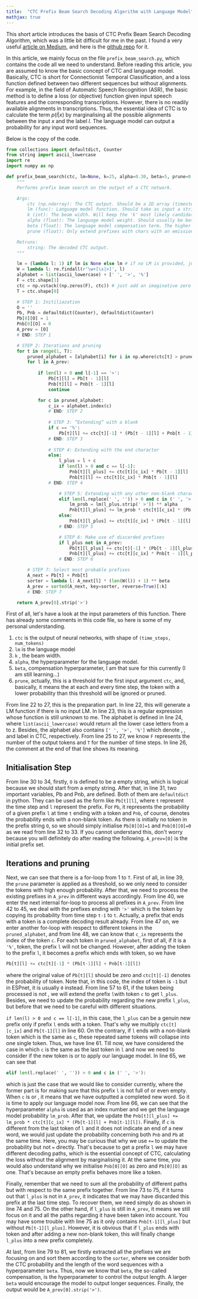 ```yaml
---
title:  "CTC Prefix Beam Search Decoding Algorithm with Language Model"
mathjax: true
---
```


This short article introduces the basis of CTC Prefix Beam Search Decoding Algorithm, which was a little bit difficult for me in the past. 
I found a very useful [article on Medium](https://medium.com/corti-ai/ctc-networks-and-language-models-prefix-beam-search-explained-c11d1ee23306), 
and here is the [github repo](https://github.com/corticph/prefix-beam-search) for it. 

In this article, we mainly focus on the file `prefix_beam_search.py`, 
which contains the code all we need to understand. 
Before reading this article, you are assumed to know the basic concept of CTC and language model. 
Basically, CTC is short for Connectionist Temporal Classification, 
and a loss function defined between two different sequences but without alignments. 
For example, in the field of Automatic Speech Recognition (ASR), 
the basic method is to define a loss (or objective) function given input speech features and the corresponding transcriptions. 
However, there is no readily available alignments in transcriptions. 
Thus, the essential idea of CTC is to calculate the term $p(l|x)$ by marginalising all the possible alignments between the input $x$ and the label $l$. 
The language model can output a probability for any input word sequences. 

Below is the copy of the code.

```python
from collections import defaultdict, Counter
from string import ascii_lowercase
import re
import numpy as np

def prefix_beam_search(ctc, lm=None, k=25, alpha=0.30, beta=5, prune=0.001):
	"""
	Performs prefix beam search on the output of a CTC network.

	Args:
		ctc (np.ndarray): The CTC output. Should be a 2D array (timesteps x alphabet_size)
		lm (func): Language model function. Should take as input a string and output a probability.
		k (int): The beam width. Will keep the 'k' most likely candidates at each timestep.
		alpha (float): The language model weight. Should usually be between 0 and 1.
		beta (float): The language model compensation term. The higher the 'alpha', the higher the 'beta'.
		prune (float): Only extend prefixes with chars with an emission probability higher than 'prune'.

	Retruns:
		string: The decoded CTC output.
	"""

	lm = (lambda l: 1) if lm is None else lm # if no LM is provided, just set to function returning 1
	W = lambda l: re.findall(r'\w+[\s|>]', l)
	alphabet = list(ascii_lowercase) + [' ', '>', '%']
	F = ctc.shape[1]
	ctc = np.vstack((np.zeros(F), ctc)) # just add an imaginative zero'th step (will make indexing more intuitive)
	T = ctc.shape[0]

	# STEP 1: Initiliazation
	O = ''
	Pb, Pnb = defaultdict(Counter), defaultdict(Counter)
	Pb[0][O] = 1
	Pnb[0][O] = 0
	A_prev = [O]
	# END: STEP 1

	# STEP 2: Iterations and pruning
	for t in range(1, T):
		pruned_alphabet = [alphabet[i] for i in np.where(ctc[t] > prune)[0]]
		for l in A_prev:
			
			if len(l) > 0 and l[-1] == '>':
				Pb[t][l] = Pb[t - 1][l]
				Pnb[t][l] = Pnb[t - 1][l]
				continue  

			for c in pruned_alphabet:
				c_ix = alphabet.index(c)
				# END: STEP 2
				
				# STEP 3: “Extending” with a blank
				if c == '%':
					Pb[t][l] += ctc[t][-1] * (Pb[t - 1][l] + Pnb[t - 1][l])
				# END: STEP 3
				
				# STEP 4: Extending with the end character
				else:
					l_plus = l + c
					if len(l) > 0 and c == l[-1]:
						Pnb[t][l_plus] += ctc[t][c_ix] * Pb[t - 1][l]
						Pnb[t][l] += ctc[t][c_ix] * Pnb[t - 1][l]
				# END: STEP 4

					# STEP 5: Extending with any other non-blank character and LM constraints
					elif len(l.replace(' ', '')) > 0 and c in (' ', '>'):
						lm_prob = lm(l_plus.strip(' >')) ** alpha
						Pnb[t][l_plus] += lm_prob * ctc[t][c_ix] * (Pb[t - 1][l] + Pnb[t - 1][l])
					else:
						Pnb[t][l_plus] += ctc[t][c_ix] * (Pb[t - 1][l] + Pnb[t - 1][l])
					# END: STEP 5

					# STEP 6: Make use of discarded prefixes
					if l_plus not in A_prev:
						Pb[t][l_plus] += ctc[t][-1] * (Pb[t - 1][l_plus] + Pnb[t - 1][l_plus])
						Pnb[t][l_plus] += ctc[t][c_ix] * Pnb[t - 1][l_plus]
					# END: STEP 6

		# STEP 7: Select most probable prefixes
		A_next = Pb[t] + Pnb[t]
		sorter = lambda l: A_next[l] * (len(W(l)) + 1) ** beta
		A_prev = sorted(A_next, key=sorter, reverse=True)[:k]
		# END: STEP 7

	return A_prev[0].strip('>')
```

First of all, let's have a look at the input parameters of this function. 
There has already some comments in this code file, so here is some of my personal understanding. 

1.  `ctc` is the output of neural networks, with shape of `(time_steps, num_tokens)`
2.  `lm` is the language model 
3.  `k` , the beam width. 
4.  `alpha`, the hyperparameter for the language model. 
5.  `beta`, compensation hyperparameter, I am that sure for this currently (I am still learning...)
6.  `prune`, actually, this is a threshold for the first input argument `ctc`, and, basically, it means the at each and every time step, the token with a lower probability than this threshold will be ignored or pruned. 

From line 22 to 27, this is the preparation part. In line 22, this will generate a LM function if there is no input LM. 
In line 23, this is a regular expression whose function is still unknown to me. 
The alphabet is defined in line 24, where `list(ascii_lowercase)` would return all the lower case letters from a to z. 
Besides, the alphabet also contains `[' ', '>', '%']` which denote <space>, <end of sentence>, and <blank> label in CTC, respectively. 
From line 25 to 27, we know `F` represents the number of the output tokens and `T` for the number of time steps. In line 26, the comment at the end of that line shows its meaning. 

## Initialisation Step 

From line 30 to 34, firstly, `O` is defined to be a empty string, which is logical because we should start from a empty string. 
After that, in line 31, two important variables, Pb and Pnb, are defined. Both of them are `defaultdict` in python. 
They can be used as the form like `Pb[t][l]`, where `t` represent the time step and `l` represent the prefix. 
For `Pb`, it represents the probability of a given prefix `l` at time `t` ending with a <blank> token and `Pnb`, of course, denotes the probability ends with a non-blank token. 
As there is initially no token in the prefix string `O`, so we should simply initialise `Pb[0][O]=1` and `Pnb[0][O]=0` as we read from line 32 to 33. 
If you cannot understand this, don't worry because you will definitely do after reading the following. `A_prev=[O]` is the initial prefix set. 

## Iterations and pruning 

Next, we can see that there is a for-loop from 1 to `T`. 
First of all, in line 39, the `prune` parameter is applied as a threshold, so we only need to consider the tokens with high enough probability. 
After that, we need to process the existing prefixes in `A_prev` in different ways accordingly. 
From line 40, we enter the next internal for-loop to process all prefixes in `A_prev`. 
From line 42 to 45, we deal with the prefixes ending with `'>'` which is the <end of sentence> token by copying its probability from time step `t-1` to `t`. 
Actually, a prefix that ends with a <end of sentence> token is a complete decoding result already. 
From line 47 on, we enter another for-loop with respect to different tokens in the `pruned_alphabet`, and from line 48, we can know that `c_ix` represents the index of the token `c`. 
For each token in `pruned_alphabet`, first of all, if it is a `'%'`, <blank> token, the prefix `l` will not be changed. 
However, after adding the <blank> token to the prefix `l`, it becomes a prefix which ends with <blank> token, so we have 

```python
Pb[t][l] += ctc[t][-1] * (Pb[t-1][l] + Pnb[t-1][l])
```

where the original value of `Pb[t][l]` should be zero and `ctc[t][-1]` denotes the probability of <blank> token. 
Note that, in this code, the index of <blank> token is `-1` but in ESPnet, it is usually `0` instead. 
From line 57 to 61, if the token being processed is not <blank>, we will extend the prefix `l`with token `c` to get `l_plus`. 
Besides, we need to update the probability regarding the new prefix `l_plus`, but before that we need to be careful with different situations. 

`if len(l) > 0 and c == l[-1]`, in this case, the `l_plus` can be a genuin new prefix only if prefix `l` ends with a <blank> token. 
That's why we multiply `ctc[t][c_ix]` and `Pb[t-1][l]` in line 60. 
On the contrary, if `l` ends with a non-blank token which is the same as `c`, these repeated same tokens will collapse into one single token. 
Thus, we have line 61. 
Till now, we have considered the case in which `c` is the same as the last token in `l` and now we need to consider if the new token is <space> or <end of sentence> to apply our language model. 
In line 65, we can see that 

```python
elif len(l.replace(' ', '')) > 0 and c in (' ', '>'):
```

which is just the case that we would like to consider currently, where the former part is for making sure that this prefix `l` is not full of <space> or even empty. 
When `c` is <space> or <end of sentece>, it means that we have outputted a completed new word. 
So it is time to apply our language model now. 
From line 66, we can see that the hyperparameter `alpha` is used as an index number and we get the language model probability `lm_prob`. 
After that, we update the `Pnb[t][l_plus] += lm_prob * ctc[t][c_ix] * (Pb[t-1][l] + Pnb[t-1][l])`. 
Finally, if `c` is different from the last token of  `l` and it does not indicate an end of a new word, 
we would just update the probability concerning both `Pnb` and `Pb` at the same time. 
Here, you may be curious that why we use `+=` to update the probability but not `=` directly. 
That's because to get a prefix `l` we may have different decoding paths, 
which is the essential concept of CTC, calculating the loss without the alignment by marginalising it. 
At the same time, you would also understand why we initialise `Pnb[0][O]` as zero and `Pb[0][O]` as one. 
That's because an empty prefix behaves more like a <blank> token. 

Finally, remember that we need to sum all the probability of different paths but with respect to the same prefix together. 
From line 73 to 75, if it turns out that `l_plus` is not in `A_prev`, it indicates that we may have discarded this prefix at the last time step. 
To recover them, we need simply do as shown in line 74 and 75. On the other hand, if `l_plus` is still in `A_prev`, 
it means we still focus on it and all the paths regarding it have been taken into account. 
You may have some trouble with line 75 as it only contains `Pnb[t-1][l_plus]` but without `Pb[t-1][l_plus]`. 
However, it is obvious that if `l_plus` ends with <blank> token and after adding a new non-blank token, this will finally change `l_plus` into a new prefix completely. 

At last, from line 79 to 81, we firstly extracted all the prefixes we are focusing on and sort them according to the `sorter`, 
where we consider both the CTC probability and the length of the word sequences with a hyperparameter `beta`. 
Thus, now we know that `beta`, the so-called compensation, is the hyperparameter to control the output length. 
A larger `beta` would encourage the model to output longer sequences. 
Finally, the output would be `A_prev[0].strip('>')`. 
